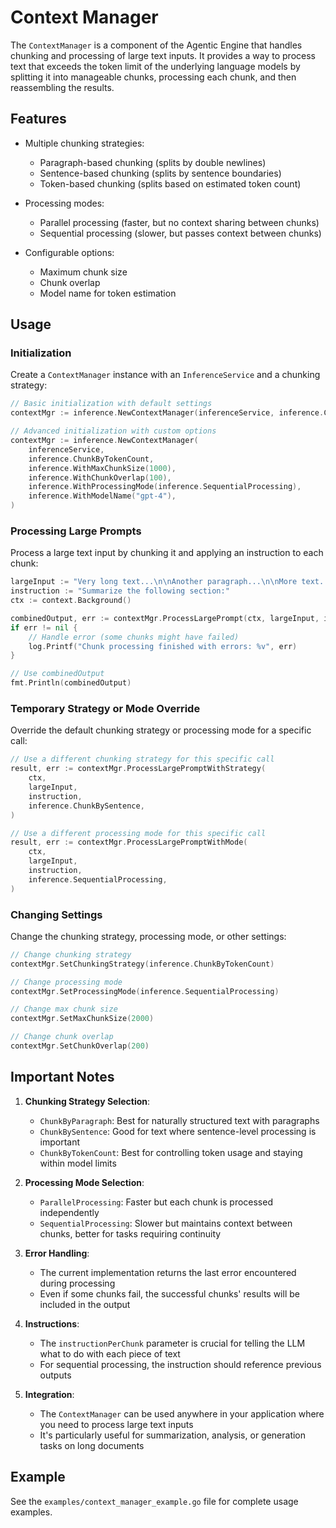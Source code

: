# Context Manager

The `ContextManager` is a component of the Agentic Engine that handles chunking and processing of large text inputs. It provides a way to process text that exceeds the token limit of the underlying language models by splitting it into manageable chunks, processing each chunk, and then reassembling the results.

## Features

- Multiple chunking strategies:
  - Paragraph-based chunking (splits by double newlines)
  - Sentence-based chunking (splits by sentence boundaries)
  - Token-based chunking (splits based on estimated token count)
  
- Processing modes:
  - Parallel processing (faster, but no context sharing between chunks)
  - Sequential processing (slower, but passes context between chunks)
  
- Configurable options:
  - Maximum chunk size
  - Chunk overlap
  - Model name for token estimation

## Usage

### Initialization

Create a `ContextManager` instance with an `InferenceService` and a chunking strategy:

```go
// Basic initialization with default settings
contextMgr := inference.NewContextManager(inferenceService, inference.ChunkByParagraph)

// Advanced initialization with custom options
contextMgr := inference.NewContextManager(
    inferenceService,
    inference.ChunkByTokenCount,
    inference.WithMaxChunkSize(1000),
    inference.WithChunkOverlap(100),
    inference.WithProcessingMode(inference.SequentialProcessing),
    inference.WithModelName("gpt-4"),
)
```

### Processing Large Prompts

Process a large text input by chunking it and applying an instruction to each chunk:

```go
largeInput := "Very long text...\n\nAnother paragraph...\n\nMore text..."
instruction := "Summarize the following section:"
ctx := context.Background()

combinedOutput, err := contextMgr.ProcessLargePrompt(ctx, largeInput, instruction)
if err != nil {
    // Handle error (some chunks might have failed)
    log.Printf("Chunk processing finished with errors: %v", err)
}

// Use combinedOutput
fmt.Println(combinedOutput)
```

### Temporary Strategy or Mode Override

Override the default chunking strategy or processing mode for a specific call:

```go
// Use a different chunking strategy for this specific call
result, err := contextMgr.ProcessLargePromptWithStrategy(
    ctx,
    largeInput,
    instruction,
    inference.ChunkBySentence,
)

// Use a different processing mode for this specific call
result, err := contextMgr.ProcessLargePromptWithMode(
    ctx,
    largeInput,
    instruction,
    inference.SequentialProcessing,
)
```

### Changing Settings

Change the chunking strategy, processing mode, or other settings:

```go
// Change chunking strategy
contextMgr.SetChunkingStrategy(inference.ChunkByTokenCount)

// Change processing mode
contextMgr.SetProcessingMode(inference.SequentialProcessing)

// Change max chunk size
contextMgr.SetMaxChunkSize(2000)

// Change chunk overlap
contextMgr.SetChunkOverlap(200)
```

## Important Notes

1. **Chunking Strategy Selection**:
   - `ChunkByParagraph`: Best for naturally structured text with paragraphs
   - `ChunkBySentence`: Good for text where sentence-level processing is important
   - `ChunkByTokenCount`: Best for controlling token usage and staying within model limits

2. **Processing Mode Selection**:
   - `ParallelProcessing`: Faster but each chunk is processed independently
   - `SequentialProcessing`: Slower but maintains context between chunks, better for tasks requiring continuity

3. **Error Handling**:
   - The current implementation returns the last error encountered during processing
   - Even if some chunks fail, the successful chunks' results will be included in the output

4. **Instructions**:
   - The `instructionPerChunk` parameter is crucial for telling the LLM what to do with each piece of text
   - For sequential processing, the instruction should reference previous outputs

5. **Integration**:
   - The `ContextManager` can be used anywhere in your application where you need to process large text inputs
   - It's particularly useful for summarization, analysis, or generation tasks on long documents

## Example

See the `examples/context_manager_example.go` file for complete usage examples.